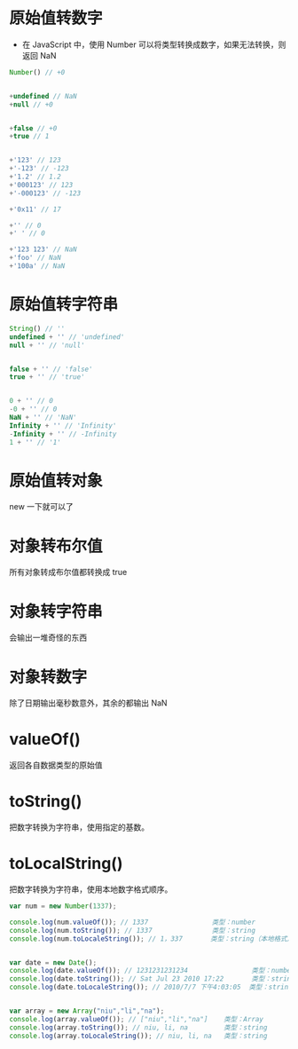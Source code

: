 # 原始值转数字

+ 在 JavaScript 中，使用 Number 可以将类型转换成数字，如果无法转换，则返回 NaN

```js
Number() // +0


+undefined // NaN
+null // +0


+false // +0
+true // 1


+'123' // 123
+'-123' // -123
+'1.2' // 1.2
+'000123' // 123
+'-000123' // -123

+'0x11' // 17

+'' // 0
+' ' // 0

+'123 123' // NaN
+'foo' // NaN
+'100a' // NaN
```

# 原始值转字符串

```js
String() // ''
undefined + '' // 'undefined'
null + '' // 'null'


false + '' // 'false'
true + '' // 'true'


0 + '' // 0
-0 + '' // 0
NaN + '' // 'NaN'
Infinity + '' // 'Infinity'
-Infinity + '' // -Infinity
1 + '' // '1'
```


# 原始值转对象

new 一下就可以了


# 对象转布尔值

所有对象转成布尔值都转换成 true


# 对象转字符串

会输出一堆奇怪的东西


# 对象转数字

除了日期输出毫秒数意外，其余的都输出 NaN





# valueOf()

返回各自数据类型的原始值


# toString()

把数字转换为字符串，使用指定的基数。


# toLocalString()

把数字转换为字符串，使用本地数字格式顺序。


```js
var num = new Number(1337);

console.log(num.valueOf()); // 1337                类型：number
console.log(num.toString()); // 1337               类型：string
console.log(num.toLocaleString()); // 1，337       类型：string（本地格式）


var date = new Date();
console.log(date.valueOf()); // 1231231231234                类型：number
console.log(date.toString()); // Sat Jul 23 2010 17:22       类型：string
console.log(date.toLocaleString()); // 2010/7/7 下午4:03:05  类型：string


var array = new Array("niu","li","na");
console.log(array.valueOf()); // ["niu","li","na"]    类型：Array
console.log(array.toString()); // niu, li, na         类型：string
console.log(array.toLocaleString()); // niu, li, na   类型：string

```

